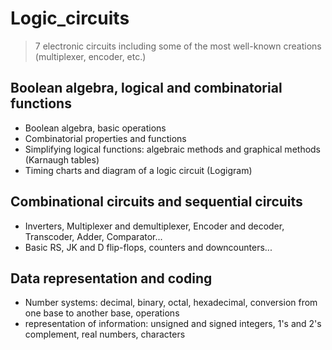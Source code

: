 # Logic_circuits

> 7 electronic circuits including some of the most well-known creations (multiplexer, encoder, etc.)

## Boolean algebra, logical and combinatorial functions

* Boolean algebra, basic operations
* Combinatorial properties and functions
* Simplifying logical functions: algebraic methods and graphical methods (Karnaugh tables)
* Timing charts and diagram of a logic circuit (Logigram)
  
## Combinational circuits and sequential circuits

* Inverters, Multiplexer and demultiplexer, Encoder and decoder, Transcoder, Adder, Comparator...
* Basic RS, JK and D flip-flops, counters and downcounters...

## Data representation and coding

* Number systems: decimal, binary, octal, hexadecimal, conversion from one base to another base, operations
* representation of information: unsigned and signed integers, 1's and 2's complement, real numbers, characters

